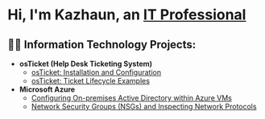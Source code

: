<h1>Hi, I'm Kazhaun, an <a href="https://linkedin.com/in/kazhaun-ivery-a8ba72279">IT Professional</a></h1>

<h2>👨‍💻 Information Technology Projects:</h2>

- <b>osTicket (Help Desk Ticketing System)</b>
  - [osTicket: Installation and Configuration](https://github.com/Kazhaun/osTicket-Installation-and-Configuration)
  - [osTicket: Ticket Lifecycle Examples](https://github.com/Kazhaun/osTicket-lifecycle)
- <b>Microsoft Azure</b>
  - [Configuring On-premises Active Directory within Azure VMs](https://github.com/Kazhaun/configuring-active-directory)
  - [Network Security Groups (NSGs) and Inspecting Network Protocols](https://github.com/joshmadakorcc/azure-network-protocols)

<h2/>

